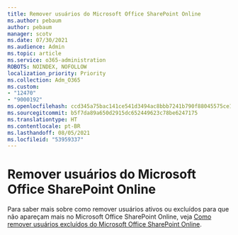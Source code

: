 ```yaml
---
title: Remover usuários do Microsoft Office SharePoint Online
ms.author: pebaum
author: pebaum
manager: scotv
ms.date: 07/30/2021
ms.audience: Admin
ms.topic: article
ms.service: o365-administration
ROBOTS: NOINDEX, NOFOLLOW
localization_priority: Priority
ms.collection: Adm_O365
ms.custom:
- "12470"
- "9000192"
ms.openlocfilehash: ccd345a75bac141ce541d3494ac8bbb7241b790f88045575ce1fb676320150f4
ms.sourcegitcommit: b5f7da89a650d2915dc652449623c78be6247175
ms.translationtype: HT
ms.contentlocale: pt-BR
ms.lasthandoff: 08/05/2021
ms.locfileid: "53959337"
---
```

# <a name="remove-users-from-sharepoint"></a>Remover usuários do Microsoft Office SharePoint Online

Para saber mais sobre como remover usuários ativos ou excluídos para que não apareçam mais no Microsoft Office SharePoint Online, veja [Como remover usuários excluídos do Microsoft Office SharePoint Online](/sharepoint/remove-users).



